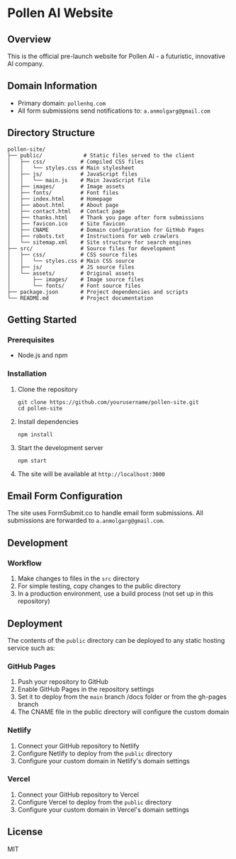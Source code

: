 # Pollen AI Website

## Overview
This is the official pre-launch website for Pollen AI - a futuristic, innovative AI company.

## Domain Information
- Primary domain: `pollenhq.com`
- All form submissions send notifications to: `a.anmolgarg@gmail.com`

## Directory Structure

```
pollen-site/
├── public/             # Static files served to the client
│   ├── css/           # Compiled CSS files
│   │   └── styles.css # Main stylesheet
│   ├── js/            # JavaScript files
│   │   └── main.js    # Main JavaScript file
│   ├── images/        # Image assets
│   ├── fonts/         # Font files
│   ├── index.html     # Homepage
│   ├── about.html     # About page
│   ├── contact.html   # Contact page
│   ├── thanks.html    # Thank you page after form submissions
│   ├── favicon.ico    # Site favicon
│   ├── CNAME          # Domain configuration for GitHub Pages
│   ├── robots.txt     # Instructions for web crawlers
│   └── sitemap.xml    # Site structure for search engines
├── src/               # Source files for development
│   ├── css/           # CSS source files
│   │   └── styles.css # Main CSS source
│   ├── js/            # JS source files
│   └── assets/        # Original assets
│       ├── images/    # Image source files
│       └── fonts/     # Font source files
├── package.json       # Project dependencies and scripts
└── README.md          # Project documentation
```

## Getting Started

### Prerequisites
- Node.js and npm

### Installation
1. Clone the repository
   ```
   git clone https://github.com/yourusername/pollen-site.git
   cd pollen-site
   ```

2. Install dependencies
   ```
   npm install
   ```

3. Start the development server
   ```
   npm start
   ```

4. The site will be available at `http://localhost:3000`

## Email Form Configuration
The site uses FormSubmit.co to handle email form submissions. All submissions are forwarded to `a.anmolgarg@gmail.com`.

## Development

### Workflow
1. Make changes to files in the `src` directory
2. For simple testing, copy changes to the public directory
3. In a production environment, use a build process (not set up in this repository)

## Deployment
The contents of the `public` directory can be deployed to any static hosting service such as:

### GitHub Pages
1. Push your repository to GitHub
2. Enable GitHub Pages in the repository settings
3. Set it to deploy from the `main` branch /docs folder or from the gh-pages branch
4. The CNAME file in the public directory will configure the custom domain

### Netlify
1. Connect your GitHub repository to Netlify
2. Configure Netlify to deploy from the `public` directory
3. Configure your custom domain in Netlify's domain settings

### Vercel
1. Connect your GitHub repository to Vercel
2. Configure Vercel to deploy from the `public` directory
3. Configure your custom domain in Vercel's domain settings

## License
MIT
